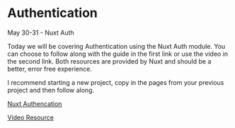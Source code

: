 # Authentication
May 30-31 - Nuxt Auth

Today we will be covering Authentication using the Nuxt Auth module.
You can choose to follow along with the guide in the first link or use the video in the second link. Both resources are provided by Nuxt and should be a better, error free experience.

I recommend starting a new project, copy in the pages from your previous project and then follow along.

[Nuxt Authencation](https://auth.nuxtjs.org/)

[Video Resource](https://www.youtube.com/watch?v=zzUpO8tXoaw&feature=youtu.be)